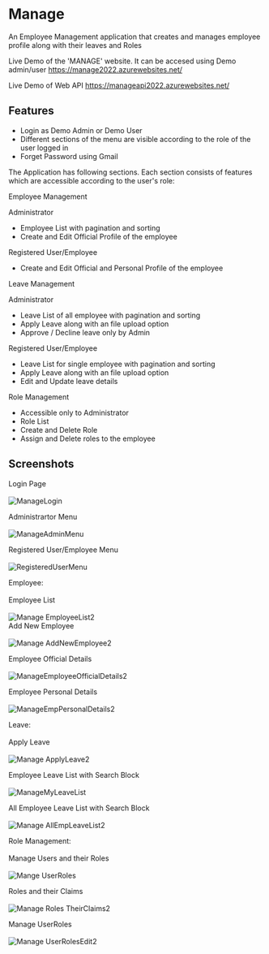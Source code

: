 # Manage

An Employee Management application that creates and manages employee profile along with their leaves and Roles

Live Demo of the 'MANAGE' website. It can be accesed using Demo admin/user 
https://manage2022.azurewebsites.net/

Live Demo of Web API 
https://manageapi2022.azurewebsites.net/
## Features
- Login as Demo Admin or Demo User
- Different sections of the menu are visible according to the role of the user logged in
- Forget Password using Gmail

The Application has following sections. Each section consists of features which are accessible according to the user's role:

 Employee Management 

 Administrator
 - Employee List with pagination and sorting
- Create and Edit Official Profile of the employee 

Registered User/Employee
- Create and Edit Official and Personal Profile of the employee

 Leave Management

  Administrator
- Leave List of all employee with pagination and sorting
- Apply Leave along with an file upload option
- Approve / Decline leave only by Admin

Registered User/Employee
- Leave List for single employee with pagination and sorting
- Apply Leave along with an file upload option
- Edit and Update leave details 


 Role Management
- Accessible only to Administrator
- Role List 
- Create and Delete Role
- Assign and Delete roles to the employee



## Screenshots

Login Page <br><br>
![ManageLogin](https://user-images.githubusercontent.com/37268175/150058957-f740f04c-61de-4cda-9f80-f32d40cbb4ee.png)

Administrartor Menu <br><br>
![ManageAdminMenu](https://user-images.githubusercontent.com/37268175/150059357-181bc549-801b-4946-b7f3-1cbef09cfcbd.png)

Registered User/Employee Menu <br><br>
![RegisteredUserMenu](https://user-images.githubusercontent.com/37268175/150059507-679d3afd-115b-483e-8907-b62ca45181fe.png)

Employee:<br><br>
Employee List<br><br>
![Manage EmployeeList2](https://user-images.githubusercontent.com/37268175/150061362-8af8b3a6-4a96-4e2f-b074-b8871ad4be8c.png)
<br>
Add New Employee<br><br>
![Manage AddNewEmployee2](https://user-images.githubusercontent.com/37268175/150061529-57ed1453-0479-45b4-9074-fa517a4e519c.png)

Employee Official Details<br><br>
![ManageEmployeeOfficialDetails2](https://user-images.githubusercontent.com/37268175/150061192-84fc1034-1bf0-413f-900f-7eca91814415.png)

Employee Personal Details<br><br>
![ManageEmpPersonalDetails2](https://user-images.githubusercontent.com/37268175/150061206-2767cf23-8769-4291-805f-6ade85b5ec33.png)

Leave:<br><br>
Apply Leave <br><br>
![Manage ApplyLeave2](https://user-images.githubusercontent.com/37268175/150060498-0b58d71e-59cb-4785-b331-428f435cb2f3.png)

Employee Leave List with Search Block<br><br>
![ManageMyLeaveList](https://user-images.githubusercontent.com/37268175/150060811-044698ec-bdf1-4049-abe4-4b6296e1ff34.png)

All Employee Leave List with Search Block<br><br>
![Manage AllEmpLeaveList2](https://user-images.githubusercontent.com/37268175/150061707-cf28d246-9e0a-471c-bdcc-c659d1b571e4.png)

Role Management:<br><br>
Manage Users and their Roles <br><br>
![Mange UserRoles](https://user-images.githubusercontent.com/37268175/150062532-702334ae-4abd-46b4-bb4d-c44efbed4224.png)

Roles and their Claims<br><br>
![Manage Roles TheirClaims2](https://user-images.githubusercontent.com/37268175/150062808-be9b9af2-4b95-4837-896c-ab1e5d6acf83.png)
 
Manage UserRoles<br><br>
![Manage UserRolesEdit2](https://user-images.githubusercontent.com/37268175/150063290-5a05d1fb-b1ce-4602-8de0-f0d2b0534c9d.png)
